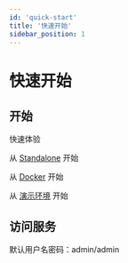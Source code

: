 ```yaml
---
id: 'quick-start'
title: '快速开始'
sidebar_position: 1
---
```


# 快速开始

## 开始

快速体验

从 [Standalone](deployment/deployment-standalone) 开始

从 [Docker](deployment/deployment-docker) 开始 

从 [演示环境](http://www.solidui.top/) 开始

## 访问服务

默认用户名密码：admin/admin